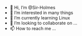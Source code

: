 - 👋 Hi, I’m @Sir-Holmes
- 👀 I’m interested in many things
- 🌱 I’m currently learning Linux
- 💞️ I’m looking to collaborate on ...
- 📫 How to reach me ...

<!---
Sir-Holmes/Sir-Holmes is a ✨ special ✨ repository because its `README.md` (this file) appears on your GitHub profile.
You can click the Preview link to take a look at your changes.
--->

